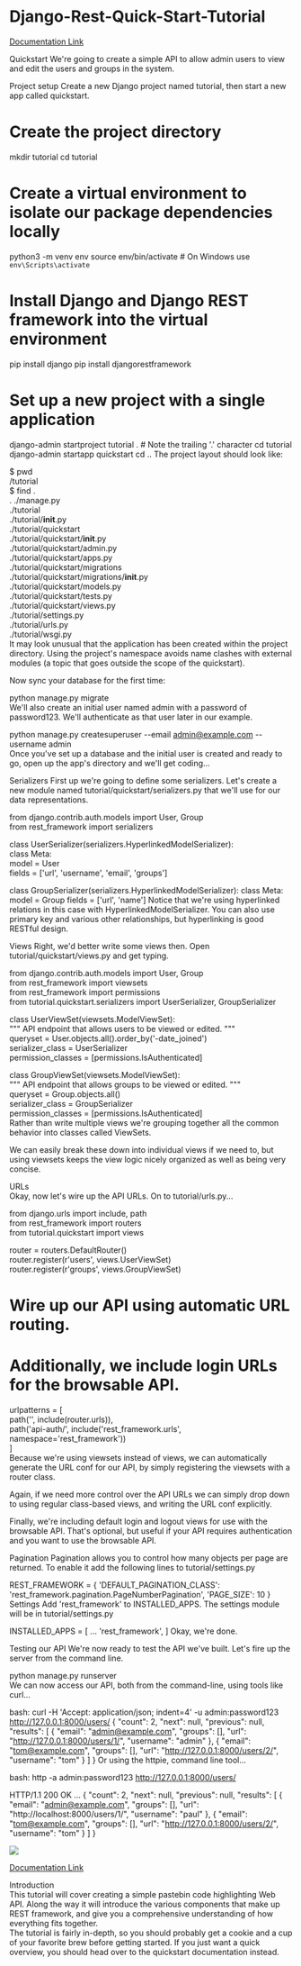 # Django-Rest-Quick-Start-Tutorial


[Documentation Link](https://www.django-rest-framework.org/tutorial/quickstart/)

Quickstart
We're going to create a simple API to allow admin users to view and edit the users and groups in the system.

Project setup
Create a new Django project named tutorial, then start a new app called quickstart.

# Create the project directory
mkdir tutorial
cd tutorial

# Create a virtual environment to isolate our package dependencies locally
python3 -m venv env
source env/bin/activate  # On Windows use `env\Scripts\activate`

# Install Django and Django REST framework into the virtual environment
pip install django
pip install djangorestframework

# Set up a new project with a single application
django-admin startproject tutorial .  # Note the trailing '.' character
cd tutorial
django-admin startapp quickstart
cd ..
The project layout should look like:

$ pwd<br/>
<some path>/tutorial<br/>
$ find .<br/>
.
./manage.py<br/>
./tutorial<br/>
./tutorial/__init__.py<br/>
./tutorial/quickstart<br/>
./tutorial/quickstart/__init__.py<br/>
./tutorial/quickstart/admin.py<br/>
./tutorial/quickstart/apps.py<br/>
./tutorial/quickstart/migrations<br/>
./tutorial/quickstart/migrations/__init__.py<br/>
./tutorial/quickstart/models.py<br/>
./tutorial/quickstart/tests.py<br/>
./tutorial/quickstart/views.py<br/>
./tutorial/settings.py<br/>
./tutorial/urls.py<br/>
./tutorial/wsgi.py<br/>
It may look unusual that the application has been created within the project directory. Using the project's namespace avoids name clashes with external modules (a topic that goes outside the scope of the quickstart).<br/>

Now sync your database for the first time:<br/>

python manage.py migrate<br/>
We'll also create an initial user named admin with a password of password123. We'll authenticate as that user later in our example.<br/>

python manage.py createsuperuser --email admin@example.com --username admin <br/>
Once you've set up a database and the initial user is created and ready to go, open up the app's directory and we'll get coding...<br/>

Serializers
First up we're going to define some serializers. Let's create a new module named tutorial/quickstart/serializers.py that we'll use for our data representations.<br/>

from django.contrib.auth.models import User, Group<br/>
from rest_framework import serializers<br/>


class UserSerializer(serializers.HyperlinkedModelSerializer):<br/>
    class Meta:<br/>
        model = User<br/>
        fields = ['url', 'username', 'email', 'groups']<br/>


class GroupSerializer(serializers.HyperlinkedModelSerializer):
    class Meta:
        model = Group
        fields = ['url', 'name']
Notice that we're using hyperlinked relations in this case with HyperlinkedModelSerializer. You can also use primary key and various other relationships, but hyperlinking is good RESTful design.

Views
Right, we'd better write some views then. Open tutorial/quickstart/views.py and get typing.

from django.contrib.auth.models import User, Group<br/>
from rest_framework import viewsets<br/>
from rest_framework import permissions<br/>
from tutorial.quickstart.serializers import UserSerializer, GroupSerializer<br/>


class UserViewSet(viewsets.ModelViewSet):<br/>
    """
    API endpoint that allows users to be viewed or edited.
    """<br/>
    queryset = User.objects.all().order_by('-date_joined')<br/>
    serializer_class = UserSerializer<br/>
    permission_classes = [permissions.IsAuthenticated]<br/>


class GroupViewSet(viewsets.ModelViewSet):<br/>
    """
    API endpoint that allows groups to be viewed or edited.
    """<br/>
    queryset = Group.objects.all()<br/>
    serializer_class = GroupSerializer<br/>
    permission_classes = [permissions.IsAuthenticated]<br/>
Rather than write multiple views we're grouping together all the common behavior into classes called ViewSets.<br/>

We can easily break these down into individual views if we need to, but using viewsets keeps the view logic nicely organized as well as being very concise.<br/>

URLs<br/>
Okay, now let's wire up the API URLs. On to tutorial/urls.py...<br/>

from django.urls import include, path<br/>
from rest_framework import routers<br/>
from tutorial.quickstart import views<br/>

router = routers.DefaultRouter()<br/>
router.register(r'users', views.UserViewSet)<br/>
router.register(r'groups', views.GroupViewSet)<br/>

# Wire up our API using automatic URL routing.<br/>
# Additionally, we include login URLs for the browsable API.<br/>
urlpatterns = [<br/>
    path('', include(router.urls)),<br/>
    path('api-auth/', include('rest_framework.urls', namespace='rest_framework'))<br/>
]<br/>
Because we're using viewsets instead of views, we can automatically generate the URL conf for our API, by simply registering the viewsets with a router class.<br/>

Again, if we need more control over the API URLs we can simply drop down to using regular class-based views, and writing the URL conf explicitly.<br/>

Finally, we're including default login and logout views for use with the browsable API. That's optional, but useful if your API requires authentication and you want to use the browsable API.

Pagination
Pagination allows you to control how many objects per page are returned. To enable it add the following lines to tutorial/settings.py

REST_FRAMEWORK = {
    'DEFAULT_PAGINATION_CLASS': 'rest_framework.pagination.PageNumberPagination',
    'PAGE_SIZE': 10
}
Settings
Add 'rest_framework' to INSTALLED_APPS. The settings module will be in tutorial/settings.py

INSTALLED_APPS = [
    ...
    'rest_framework',
]
Okay, we're done.

Testing our API
We're now ready to test the API we've built. Let's fire up the server from the command line.

python manage.py runserver<br/>
We can now access our API, both from the command-line, using tools like curl...

bash: curl -H 'Accept: application/json; indent=4' -u admin:password123 http://127.0.0.1:8000/users/
{
    "count": 2,
    "next": null,
    "previous": null,
    "results": [
        {
            "email": "admin@example.com",
            "groups": [],
            "url": "http://127.0.0.1:8000/users/1/",
            "username": "admin"
        },
        {
            "email": "tom@example.com",
            "groups": [],
            "url": "http://127.0.0.1:8000/users/2/",
            "username": "tom"
        }
    ]
}
Or using the httpie, command line tool...<br/>

bash: http -a admin:password123 http://127.0.0.1:8000/users/

HTTP/1.1 200 OK
...
{
    "count": 2,
    "next": null,
    "previous": null,
    "results": [
        {
            "email": "admin@example.com",
            "groups": [],
            "url": "http://localhost:8000/users/1/",
            "username": "paul"
        },
        {
            "email": "tom@example.com",
            "groups": [],
            "url": "http://127.0.0.1:8000/users/2/",
            "username": "tom"
        }
    ]
}




![](https://www.django-rest-framework.org/img/quickstart.png)




[Documentation Link](https://www.django-rest-framework.org/tutorial/1-serialization/)


Introduction<br/>
This tutorial will cover creating a simple pastebin code highlighting Web API. Along the way it will introduce the various components that make up REST framework, and give you a comprehensive understanding of how everything fits together.
<br/>
The tutorial is fairly in-depth, so you should probably get a cookie and a cup of your favorite brew before getting started. If you just want a quick overview, you should head over to the quickstart documentation instead.
